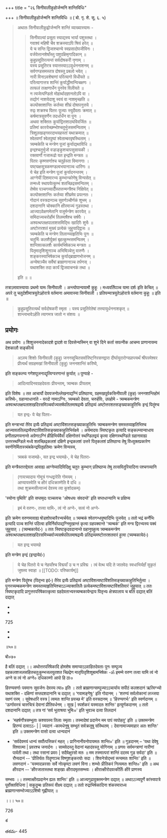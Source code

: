 +++
title = "२६ सिनीवालीकुहोर्जन्मनि शान्तिविधिः"

+++
॥ सिनीवालीकुहोर्जन्मनि शान्तिविधिः ॥ ( बो. गृ. शे. सू. ६. ५) 

> अथातः सिनीवालीकुह्वोर्जन्मनि शान्तिं व्याख्यास्यामः - 
>
>> सिनीवाल्यां प्रसूता स्याद्यस्य भार्या पशुस्तथा ।  
गवाश्वं महिषी चैव शक्रस्याऽपि श्रियं हरेत् ॥  
ये च सन्ति द्विजाश्चान्ये स्वप्रसादोपजीविनः ।  
वर्जयेत्तानशेषाँस्तु पशुपक्षिमृगादिकान् ॥  
कुहूप्रसूतिरत्यन्तं सर्वदोषकरी नृणाम् ।  
यस्य प्रसूतिरत्र स्यात्तस्याऽऽयुर्धननाशनम् ॥  
सर्वगण्डसमस्तत्र दोषस्तु प्रबलो भवेत् ।  
नारी विनाऽवशेषाणां परित्यागो विधीयते ॥  
परित्यागात्तत्र शान्तिं कुर्याद्धीमान्विचक्षणः ।  
तत्फलं तत्क्षणार्धेन पुनरेव विलीयते ॥  
न त्यजेत्पण्डितो मोहार्थादज्ञानतोऽपि वा ।  
तद्योगं नाशयेदाशु स्वयं वा नाशमृच्छति ॥  
कल्पोक्तशान्तिः कर्तव्या शीघ्रं दोषापनुत्तये ।  
रुद्रः शक्रश्च पितरः पूज्याः स्युर्देवताः क्रमात् ॥  
कर्षमात्रसुवर्णेन तदर्धार्धेन वा पुनः ।  
अथवा शक्तितः कुर्याद्वित्तशाठ्यविवर्जितः ॥  
प्रतिमां कारयेच्छम्भोश्चतुर्भुजसमन्विताम् ।  
त्रिशूलखड्गवरदाभयहस्तां यथाक्रमात् ॥  
श्वेतवर्णां श्वेतपुष्पां श्वेताम्बरवृषस्थिताम् ।  
त्र्यम्बकेति च मन्त्रेण पूजां कुर्याद्यथाविधि ॥  
इन्द्रश्चतुर्भुजो वज्राङ्कुशचापसुसायकी ।  
रक्तवर्णो गजारूढो यत इन्द्रति मन्त्रतः ॥  
पितरः कृष्णवर्णाश्च चतुर्हस्ता विमानगाः ।  
यष्ट्यक्षसूत्रकमण्डल्वभयानाञ्च धारिणः ॥  
ये चेह इति मन्त्रेण पूजां कुर्यादनन्तरम् ।  
आग्नेयीं दिशमारभ्य कुम्भान्कोणेषु विन्यसेत् ॥  
तन्मध्ये स्थापयेत्कुम्भं शतच्छिद्रसमन्वितम् ।  
तेष्वेव पञ्चगव्यादीँस्तत्तन्मन्त्रैश्च निक्षिपेत् ॥  
कल्पोक्तशान्तिः कर्तव्या शीघ्रमेव प्रयत्नतः ।  
गोदानं वस्त्रदानञ्च सुवर्णञ्चौर्णकं शुभम् ॥  
दशदानानि चोक्कानि क्षीरमाज्यं गुडस्तथा ।  
आज्याऽवेक्षणमेतानि यजुर्मन्त्रेण कारयेत् ॥  
समिदाज्यचरोर्होमं तिलमाषैश्च सर्षपैः ।  
अश्वत्थप्लक्षपालाशसमिद्भिः खादिरैः शुभैः ॥  
अष्टोत्तरशतं मुख्यं प्रत्येकं जुहुयाद्द्विजः ॥  
त्र्यम्बकेति च मन्त्रेण तिलान्व्याहृतिभिः पुनः ॥  
चतुर्भिः कलशैर्युक्तं बृहत्कुम्भसमन्वितम् ।  
शान्तिवत्कलशैः कार्यमभिषेकञ्च मन्त्रतः ॥  
पितृमातृशिशूनाञ्च अभिषिञ्चेत्तु वारुणैः ।  
शङ्करस्याभिषेकञ्च कुर्याद्ब्राह्मणभोजनम् ॥  
अन्येषाञ्चैव सर्वेषां ब्राह्मणानाञ्च तर्पणस् ।  
यथाशक्ति तदा कार्यं द्विजवाचनकं तथा ॥ 
>
> इति ॥ ॥

तत्राऽमावास्यायाः प्रथमो यामः सिनीवाली । अन्त्योपान्ययामौ कुहूः । मध्यवर्तिपञ्च यामा दर्शः इति केचित् ॥ अपरे तु चतुर्दशीमात्रयुतेऽहोरात्रे वर्तमाना अमावास्या सिनीवाली । प्रतिपन्मात्रयुतेऽहोरात्रे वर्तमाना कुहूः ॥ इति ॥ 

> कुहूप्रसूतिरत्यर्थं सर्वदोषकरी स्मृता । 
यस्य प्रसूतिरेतेषां तस्यायुर्धननाशकृत् ॥  
शान्त्यभावेऽर्हति त्यागमत्र जातो न संशयः ॥

## प्रयोगः

अथ प्रयोगः ॥ शिशुजननादेकादशे द्वादशे वा दिवसेन्यस्मिन् वा शुभे दिने कर्ता सपत्नीक आचम्य प्राणानायम्य देशकालौ सङ्कीर्त्य 

> अऽस्य शिशोः सिनीवाली (कुहू) जननसूचितसर्वारिष्टनिरसनद्वारा दीर्घायुरारोग्यप्राप्त्यर्थं श्रीपरमेश्वर प्रीत्यर्थं सग्रहमखां सिनीवाली (कुहू) जननशान्तिं करिष्ये, 

इति सङ्कल्प्य गणेशपूजनाद्यृत्विग्वरणान्तं कुर्यात् ॥ पुण्याहे - 

> आदित्यादिनवग्रहदेवताः प्रीयन्ताम्, त्र्यम्बकः प्रीयताम्

इति विशेषः ॥ तत आचार्यो देवयजनोल्लेखनाद्यग्निं प्रतिष्ठाप्य, ग्रहमखपूर्वकसिनीवाली (कुह) जननशान्तिहोमं करिष्ये॰, ग्रहान्वाधानांते - वरदो नामाऽग्निः, त्र्यम्बको देवता, चरुर्हविः, उपहोमे - त्र्यम्बकमन्त्रेण अश्वत्थप्लक्षपलाशखदिरसमिञ्चर्वाज्यसर्षपतिलमाषद्रव्यैः प्रतिद्रव्यं अष्टोत्तरशतसङ्ख्याकाहुतिभिः इन्द्रं पितॄंश्च 

> यत इन्द्र॰ ये चेह पितरः॰

इति मन्त्राभ्यां तैरेव द्रव्यैः प्रतिद्रव्यं अष्टाविंशातसङ्ख्याकाहुतिभिः त्र्यम्बकमन्त्रेण समस्तव्याहृतिभिश्च आज्यावततिलद्रव्यैरष्टाविंशतिसङ्ख्याकाहुतिभिर्यक्ष्ये । अर्यमादयः स्विष्टकृतः इत्यादि सङ्कल्प्यान्वाधाय प्रणीताप्रणयनान्ते अग्रेणाऽग्निं व्रीहिभिर्यवैर्वा दक्षिणोत्तरं स्थण्डिलद्वयं कृत्वा दक्षिणस्थण्डिले ग्रहानावाह्य उत्तरस्थण्डिले मध्ये शतच्छिद्रकलशं दक्षिणे इन्द्रकलशं उत्तरे पितृकलशं प्रतिष्ठाप्य तेषु विध्युक्तप्रकारेण स्वर्णनिर्मितास्त्र्यंबकेन्द्रपितृप्रतिमाः क्रमेण विन्यस्य, 

> त्र्यबकं यजामहे॰, यत इन्द्र भयामहे॰, ये चेह पितरा॰

इति मन्त्रैस्तत्तद्देवता आवाह्य आग्नेय्यादिविदिक्षु चतुरः कुम्भान् प्रतिष्ठाप्य तेषु तत्सवितुरियादिना पश्चगव्यानि 

> (गायत्र्यादाय गोमूत्रं गन्धद्वारेति गोमयम् ।  
आप्यायस्वेति च क्षीरं दधिक्राव्णेति वै दधि ॥  
तथा शुक्रमसीत्याज्यं देवस्य त्वा कुशोदकम्) 

'स्योना पृथिवि' इति सप्तमृदः पञ्चत्वचः 'ओषधयः संवदन्ते' इति सप्तधान्यानि च प्रक्षिप्य 

> इमं मे वरुण॰, तत्त्वा यामि॰, त्वं नो अग्ने॰, सत्वं नो अग्ने॰

इति क्रमेण वरुणमावाह्य षोडशोपचारैरभ्यर्चयेत् ॥ त्र्यम्बकं श्वेतगन्धपुष्पादिभिः पूजयेत् ॥ ततो भद्रं कर्णेभिः इत्यादि पञ्च शान्तिं पठित्वा हविर्निर्वापाद्यग्निमुखान्तं कृत्वा ग्रहपक्वान्ते 'त्र्यम्बकं' इति मन्त्र द्विरभ्यस्य पक्वं जुहुयात् । (त्र्यम्बकायेदं॰) ॥ ततः स्विष्टकृदवदानान्ते ग्रहानुपहुत्य त्र्यम्बकमन्त्रेण अश्वत्थप्लक्षपलाशखदिरसमिच्चर्वाज्यसर्षपतिलमाषद्रव्यैः प्रतिद्रव्यमष्टोत्तरशतवारं हुत्वा (त्र्यम्बकायेदं॰) 

> यत इन्द्र भयामहे

इति मन्त्रेण इन्द्रं (इन्द्रायेदं॰) 

> ये चेह पितरो ये च नेहयाँश्च विद्मयाँ उ च न प्रविद्म । त्वं वेत्थ यदि ते जातवेदः स्वधाभिर्यज्ञँ सुकृतं जुषस्व स्वाहा ॥ 
[[TODO: परिष्कार्यम्]]

इति मन्त्रेण पितॄंश्च (पितृभ्य इदं॰) तैरेव द्रव्यैः प्रतिद्रव्यं अष्टाविंशत्यष्टाविंशतिसङ्ख्याकाहुतिभिर्तुत्वा । पुनस्त्र्यम्बकमन्त्रेण समस्तव्याहृतिभिश्चाऽऽज्याक्ततिलैः प्रत्येकमष्टाविंशत्यष्टाविंशतिवारं जुहुयात् ॥ ततः स्विष्टकृदादि प्रागुत्तरपरिषेकात्कृत्वा ग्रहदेवताभ्यस्त्र्यम्बकायेन्द्राय पितृभ्यः क्षेत्रपालाय च बलिं दद्यात् बलिं दद्यात्

-

-

725

-

-

॥५०॥

बो०७०

है बलिं दद्यात् ।। अथोत्तरपरिषेकादि होमशेष समाप्याऽऽवाहितदेवताः पुनः सम्पूज्य ग्रहकलशजलसहितचतुःकुम्भजलयुतशत च्छिद्रेण मातृपितृशिशूबामभिषेकः -ॐ इमम्मे वरुण तत्वा यामि त्वं नो अग्ने स त्वं नो अग्ने० दधिकाव्णो आपो हि ठाः०

हिरण्यवर्णाः पवमानः सुवर्जनः देवस्य त्या० इति । ततो ब्राह्मणान्सम्पूज्याऽऽचार्याय सपीठं कलशदानं ऋत्विग्भ्यो यथाशक्ति - दक्षिणां सप्तदशदानानि च दद्यात् ॥ ‘गवामङ्गेषुः' इति गोदानम् । 'शरण्यं सर्वलोकानां लज्जया रक्षणं परम् । सुवेषधारि वस्त्र | त्वमतः शान्ति प्रयच्छ मे' इति वस्त्रदानम् ॥ 'हिरण्यगर्भः' इति स्वर्णदानम् ॥ 'ऊर्णावस्त्रं चारुचित्रं देवानां प्रीतिवर्धनम् । सुख | स्पर्शकरं यस्मादतः शान्तिः' इत्यूर्णकदानम् ॥ ततो दशदानानि दद्यात् ॥ तत्र गां ‘सर्व भूताश्रया भूमिः०' इति भुवञ्च दत्वा तिलदानं

- 'महर्षर्गोत्रसम्भूताः कश्यपस्य तिलाः स्मृताः। तस्मादेषां प्रदानेन मम पापं व्यपोहतु' इति ॥ उक्तमन्त्रेण हिरण्यं दत्वाऽऽ- | | ज्यदानं -कामधेनुषु सम्भूतं सर्वक्रतुषु संस्थितम् । देवानामाज्यमाहार अतः शान्तिः' इति ॥ उक्तमन्त्रेण वासो दत्वा धान्यदानं

- 'सर्वदेवमयं धान्यं सर्वोत्पत्तिकरं महत् । प्रागिनानीवनोपायमतः शान्ति०' इति ॥ गुडदानम् – 'यथा देवेषु विश्वात्मा | प्रवरश्च जनार्दनः । सामवेदस्तु वेदानां महादंवस्तु योगिनाम् ॥ प्रणवः सर्वमन्त्राणां नारीणां पार्वती तथा। तथा रसानां प्रवरः | सदैवेक्षुरसो मतः ॥ मम तस्मात्परां शान्तिं ददस्व गुड सर्वदा' इति ॥ रौप्यदानं -- 'प्रीतिर्यतः पितॄणाञ्च विष्णुशङ्करयोः सदा । शिवनेत्रोद्भवं रूप्यमतः शान्तिः' इति ॥ लवणदानं - 'यस्मादन्नरसाः सर्वे नोत्कृष्टा लवणं विना। शम्भोः प्रीतिकरं नित्यमतः शान्ति०' इति ॥ अथ क्षीरदान -- 'क्षीरजातास्तथा शङ्खाः क्षीरादमृतसम्भवः । क्षीरात्क्षीरोदवत्कीर्तिः क्षीरे प्राणस्य

सम्भवः ।। तस्मात्क्षीरप्रदानेन ह्यतः शान्तिः' इति ॥ आज्यगुढावुक्तमन्त्रेण दद्यात् ॥ अथाऽऽज्यपूर्णे कांस्यपात्रे पूर्वोक्तविधिना | सकुदुम्बः प्रतिरूपं वीक्ष्य दद्यात् ॥ ततो रुद्राभिषेकादिना शंकरमाराध्य ब्राह्मणान्सम्भोज्याऽऽशिषो गृह्णीयात् ॥

।।। ५०॥

726

శ

తకమ- 445